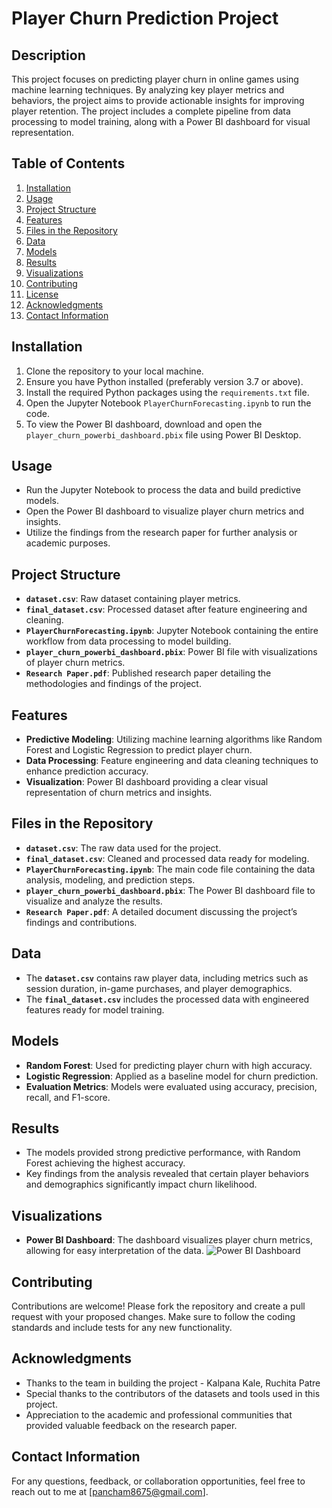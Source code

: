 # Player Churn Prediction Project

## Description
This project focuses on predicting player churn in online games using machine learning techniques. By analyzing key player metrics and behaviors, the project aims to provide actionable insights for improving player retention. The project includes a complete pipeline from data processing to model training, along with a Power BI dashboard for visual representation.

## Table of Contents
1. [Installation](#installation)
2. [Usage](#usage)
3. [Project Structure](#project-structure)
4. [Features](#features)
5. [Files in the Repository](#files-in-the-repository)
6. [Data](#data)
7. [Models](#models)
8. [Results](#results)
9. [Visualizations](#visualizations)
10. [Contributing](#contributing)
11. [License](#license)
12. [Acknowledgments](#acknowledgments)
13. [Contact Information](#contact-information)

## Installation
1. Clone the repository to your local machine.
2. Ensure you have Python installed (preferably version 3.7 or above).
3. Install the required Python packages using the `requirements.txt` file.
4. Open the Jupyter Notebook `PlayerChurnForecasting.ipynb` to run the code.
5. To view the Power BI dashboard, download and open the `player_churn_powerbi_dashboard.pbix` file using Power BI Desktop.

## Usage
- Run the Jupyter Notebook to process the data and build predictive models.
- Open the Power BI dashboard to visualize player churn metrics and insights.
- Utilize the findings from the research paper for further analysis or academic purposes.

## Project Structure
- **`dataset.csv`**: Raw dataset containing player metrics.
- **`final_dataset.csv`**: Processed dataset after feature engineering and cleaning.
- **`PlayerChurnForecasting.ipynb`**: Jupyter Notebook containing the entire workflow from data processing to model building.
- **`player_churn_powerbi_dashboard.pbix`**: Power BI file with visualizations of player churn metrics.
- **`Research Paper.pdf`**: Published research paper detailing the methodologies and findings of the project.

## Features
- **Predictive Modeling**: Utilizing machine learning algorithms like Random Forest and Logistic Regression to predict player churn.
- **Data Processing**: Feature engineering and data cleaning techniques to enhance prediction accuracy.
- **Visualization**: Power BI dashboard providing a clear visual representation of churn metrics and insights.

## Files in the Repository
- **`dataset.csv`**: The raw data used for the project.
- **`final_dataset.csv`**: Cleaned and processed data ready for modeling.
- **`PlayerChurnForecasting.ipynb`**: The main code file containing the data analysis, modeling, and prediction steps.
- **`player_churn_powerbi_dashboard.pbix`**: The Power BI dashboard file to visualize and analyze the results.
- **`Research Paper.pdf`**: A detailed document discussing the project’s findings and contributions.

## Data
- The **`dataset.csv`** contains raw player data, including metrics such as session duration, in-game purchases, and player demographics.
- The **`final_dataset.csv`** includes the processed data with engineered features ready for model training.

## Models
- **Random Forest**: Used for predicting player churn with high accuracy.
- **Logistic Regression**: Applied as a baseline model for churn prediction.
- **Evaluation Metrics**: Models were evaluated using accuracy, precision, recall, and F1-score.

## Results
- The models provided strong predictive performance, with Random Forest achieving the highest accuracy.
- Key findings from the analysis revealed that certain player behaviors and demographics significantly impact churn likelihood.

## Visualizations
- **Power BI Dashboard**: The dashboard visualizes player churn metrics, allowing for easy interpretation of the data.
![Power BI Dashboard]([path/to/your/dashboard_screenshot.png](https://github.com/pancham8675/player_churn_prediction/blob/main/powerbi_dashboard/not_to_churn.jpg)[])

## Contributing
Contributions are welcome! Please fork the repository and create a pull request with your proposed changes. Make sure to follow the coding standards and include tests for any new functionality.

## Acknowledgments
- Thanks to the team in building the project - Kalpana Kale, Ruchita Patre
- Special thanks to the contributors of the datasets and tools used in this project.
- Appreciation to the academic and professional communities that provided valuable feedback on the research paper.

## Contact Information
For any questions, feedback, or collaboration opportunities, feel free to reach out to me at [pancham8675@gmail.com].
